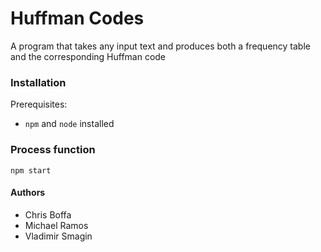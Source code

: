 # Huffman Codes
A program that takes any input text and produces both a frequency table and the corresponding Huffman code

### Installation

Prerequisites:

* `npm` and `node` installed
    
### Process function

    npm start
    
#### Authors

* Chris Boffa
* Michael Ramos
* Vladimir Smagin
